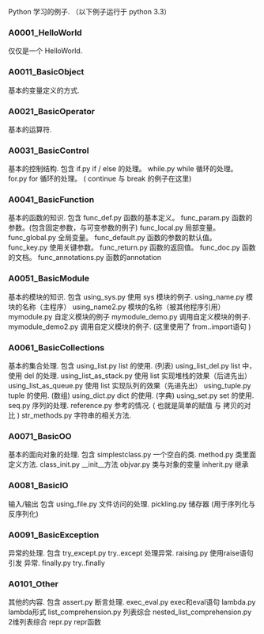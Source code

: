 ﻿Python 学习的例子.
（以下例子运行于 python 3.3）


### A0001_HelloWorld
仅仅是一个 HelloWorld.



### A0011_BasicObject
基本的变量定义的方式.



### A0021_BasicOperator
基本的运算符.



### A0031_BasicControl
基本的控制结构.
包含
if.py               if / else 的处理。
while.py            while 循环的处理。
for.py              for 循环的处理。 ( continue 与 break 的例子在这里)


### A0041_BasicFunction
基本的函数的知识.
包含
func_def.py         函数的基本定义。
func_param.py       函数的参数。(包含固定参数，与可变参数的例子)
func_local.py       局部变量。
func_global.py      全局变量。
func_default.py     函数的参数的默认值。
func_key.py         使用关键参数。
func_return.py      函数的返回值。
func_doc.py         函数的文档。
func_annotations.py 函数的annotation


### A0051_BasicModule
基本的模块的知识.
包含
using_sys.py        使用 sys 模块的例子.
using_name.py       模块的名称（主程序）
using_name2.py      模块的名称（被其他程序引用）
mymodule.py         自定义模块的例子
mymodule_demo.py    调用自定义模块的例子.
mymodule_demo2.py   调用自定义模块的例子. (这里使用了 from..import语句 ) 



### A0061_BasicCollections
基本的集合处理.
包含
using_list.py           list 的使用. (列表)
using_list_del.py       list 中，使用 del 的处理.
using_list_as_stack.py  使用 list 实现堆栈的效果（后进先出）
using_list_as_queue.py  使用 list 实现队列的效果（先进先出）
using_tuple.py          tuple 的使用. (数组)
using_dict.py           dict  的使用. (字典)
using_set.py            set   的使用. 
seq.py                  序列的处理.
reference.py            参考的情况. ( 也就是简单的赋值 与 拷贝的对比 )
str_methods.py          字符串的相关方法.




### A0071_BasicOO
基本的面向对象的处理.
包含
simplestclass.py    一个空白的类.
method.py           类里面定义方法.
class_init.py       __init__方法
objvar.py           类与对象的变量
inherit.py          继承





### A0081_BasicIO
输入/输出
包含
using_file.py       文件访问的处理.
pickling.py         储存器 (用于序列化与反序列化)





### A0091_BasicException
异常的处理.
包含
try_except.py       try..except 处理异常.
raising.py          使用raise语句 引发 异常.
finally.py          try..finally




### A0101_Other
其他的内容.
包含
assert.py                       断言处理.
exec_eval.py                    exec和eval语句
lambda.py                       lambda形式
list_comprehension.py           列表综合
nested_list_comprehension.py    2维列表综合
repr.py                         repr函数
